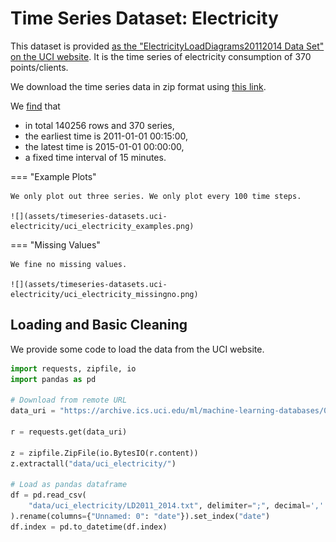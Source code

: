 # Time Series Dataset: Electricity

This dataset is provided [as the "ElectricityLoadDiagrams20112014 Data Set" on the UCI website](https://archive.ics.uci.edu/ml/datasets/ElectricityLoadDiagrams20112014). It is the time series of electricity consumption of 370 points/clients.

We download the time series data in zip format using [this link](https://www.ecb.europa.eu/stats/eurofxref/eurofxref-hist.zip).

We [find](https://deepnote.com/workspace/lm-3917ee58-3e0d-43ba-a6c8-13241298300c/project/time-series-notebooks-deae214e-e319-4268-ac24-de1038ff0b94) that

- in total 140256 rows and 370 series,
- the earliest time is 2011-01-01 00:15:00,
- the latest time is 2015-01-01 00:00:00,
- a fixed time interval of 15 minutes.


=== "Example Plots"

    We only plot out three series. We only plot every 100 time steps.

    ![](assets/timeseries-datasets.uci-electricity/uci_electricity_examples.png)

=== "Missing Values"

    We fine no missing values.

    ![](assets/timeseries-datasets.uci-electricity/uci_electricity_missingno.png)


## Loading and Basic Cleaning

We provide some code to load the data from the UCI website.

```python
import requests, zipfile, io
import pandas as pd

# Download from remote URL
data_uri = "https://archive.ics.uci.edu/ml/machine-learning-databases/00321/LD2011_2014.txt.zip"

r = requests.get(data_uri)

z = zipfile.ZipFile(io.BytesIO(r.content))
z.extractall("data/uci_electricity/")

# Load as pandas dataframe
df = pd.read_csv(
    "data/uci_electricity/LD2011_2014.txt", delimiter=";", decimal=','
).rename(columns={"Unnamed: 0": "date"}).set_index("date")
df.index = pd.to_datetime(df.index)
```
